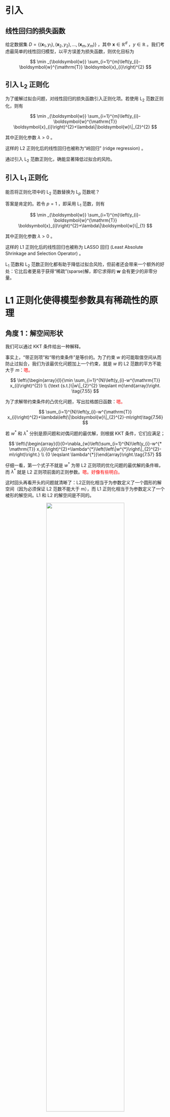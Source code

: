 
# 引入

## 线性回归的损失函数

给定数据集 $D=\left\{\left(\boldsymbol{x}_{1}, y_{1}\right),\left(\boldsymbol{x}_{2}, y_{2}\right), \ldots,\left(\boldsymbol{x}_{m}, y_{m}\right)\right\}$ ，其中 $\boldsymbol{x} \in \mathbb{R}^{d}$ ，$y \in \mathbb{R}$ 。我们考虑最简单的线性回归模型，以平方误差为损失函数，则优化目标为

$$
\min _{\boldsymbol{w}} \sum_{i=1}^{m}\left(y_{i}-\boldsymbol{w}^{\mathrm{T}} \boldsymbol{x}_{i}\right)^{2}
$$


## 引入 $\mathrm{L}_{2}$ 正则化

为了缓解过拟合问题，对线性回归的损失函数引入正则化项。若使用 $\mathrm{L}_{2}$ 范数正则化，则有

$$
\min _{\boldsymbol{w}} \sum_{i=1}^{m}\left(y_{i}-\boldsymbol{w}^{\mathrm{T}} \boldsymbol{x}_{i}\right)^{2}+\lambda\|\boldsymbol{w}\|_{2}^{2}
$$


其中正则化参数 $\lambda>0$ 。

这样的 L2 正则化后的线性回归也被称为“岭回归” (ridge regression) 。

通过引入 $\mathrm{L}_{2}$ 范数正则化，确能显著降低过拟合的风险。


## 引入 $\mathrm{L}_{1}$ 正则化

能否将正则化项中的 $\mathrm{L}_{2}$ 范数替换为 $\mathrm{L}_{p}$ 范数呢？

答案是肯定的。若令 $p=1$ ，即采用 $\mathrm{L}_{1}$ 范数，则有

$$
\min _{\boldsymbol{w}} \sum_{i=1}^{m}\left(y_{i}-\boldsymbol{w}^{\mathrm{T}} \boldsymbol{x}_{i}\right)^{2}+\lambda\|\boldsymbol{w}\|_{1}
$$

其中正则化参数  $\lambda>0$ 。


这样的 L1 正则化后的线性回归也被称为 LASSO 回归 (Least Absolute Shrinkage and Selection Operator) 。



$\mathrm{L}_{1}$ 范数和 $\mathrm{L}_{2}$ 范数正则化都有助于降低过拟合风险，但前者还会带来一个额外的好处：它比后者更易于获得“稀疏”(sparse)解，即它求得的 $\boldsymbol{w}$ 会有更少的非零分量。



# L1 正则化使得模型参数具有稀疏性的原理

## 角度 1：解空间形状

我们可以通过 KKT 条件给出一种解释。


事实上，“带正则项”和“带约束条件”是等价的。为了约束 $w$ 的可能取值空间从而防止过拟合，我们为该最优化问题加上一个约束，就是 $w$ 的 L2 范数的平方不能大于 $m$：<span style="color:red;">嗯。</span>


$$
\left\{\begin{array}{l}{\min \sum_{i=1}^{N}\left(y_{i}-w^{\mathrm{T}} x_{i}\right)^{2}} \\ {\text {s.t.}\|w\|_{2}^{2} \leqslant m}\end{array}\right. \tag{7.55}
$$


为了求解带约束条件的凸优化问题，写出拉格朗日函数：<span style="color:red;">嗯。</span>

$$
\sum_{i=1}^{N}\left(y_{i}-w^{\mathrm{T}} x_{i}\right)^{2}+\lambda\left(\|\boldsymbol{w}\|_{2}^{2}-m\right)\tag{7.56}
$$

若 $w^{*}$ 和 $\lambda^{*}$ 分别是原问题和对偶问题的最优解，则根据 KKT 条件，它们应满足；


$$
\left\{\begin{array}{l}{0=\nabla_{w}\left(\sum_{i=1}^{N}\left(y_{i}-w^{* \mathrm{T}} x_{i}\right)^{2}+\lambda^{*}\left(\left\|w^{*}\right\|_{2}^{2}-m\right)\right.} \\ {0 \leqslant \lambda^{*}}\end{array}\right.\tag{7.57}
$$

仔细一看，第一个式子不就是 $w^{*}$ 为带 L2 正则项的优化问题的最优解的条件嘛，而 $\lambda^{*}$ 就是 L2 正则项前面的正则参数。<span style="color:red;">嗯。好像有些明白。</span>

这时回头再看开头的问题就清晰了：L2正则化相当于为参数定义了一个圆形的解空间（因为必须保证 L2 范数不能大于 m），而 L1 正则化相当于为参数定义了一个棱形的解空间。L1 和 L2 的解空间是不同的。


<p align="center">
    <img width="70%" height="70%" src="http://images.iterate.site/blog/image/180629/943jCmBh5K.png?imageslim">
</p>


<p align="center">
    <img width="70%" height="70%" src="http://images.iterate.site/blog/image/20190413/xSb9wKReRwmR.png?imageslim">
</p>




在二维的情况下，黄色的部分是 L2 和 L1 正则项约束后的解空间，绿色的等高线是凸优化问题中目标函数的等高线，如图所示。

由图可知，L2正则项约束后的解空间是圆形，而 L1 正则项约束的解空间是多边形。显然，多边形的解空间更容易在尖角处与等高线碰撞出稀疏解。<span style="color:red;">为什么呢？</span>

采用 $\mathrm{L}_{1}$ 范数时平方误差项等值线与正则化项等值线的交点常出现在坐标轴上，即 $w_1$ 或 $w_2$ 为 0，<span style="color:red;">为什么呢？</span>而在采用 $\mathrm{L}_{2}$ 范数时，两者的交点常出现在某个象限中，即 $w_1$ 或 $w_2$ 均非 0；

换言之，采用范数 $\mathrm{L}_{1}$ 比 $\mathrm{L}_{2}$ 范数更易于得到稀疏解。

如果原问题目标函数的最优解不是恰好落在解空间内，那么约束条件下的最优解一定是在解空间的边界上，而 L1“棱角分明”的解空间显然更容易与目标函数等高线在角点碰撞，从而产生稀疏解。<span style="color:red;">原问题目标函数的最优解不是恰好落在解空间内，那么约束条件下的最优解一定是在解空间边界上。没有很懂。</span>

## 角度 2：函数叠加

第二个角度试图用更直观的图示来解释 L1 产生稀疏性这一现象。

仅考虑一维的情况，多维情况是类似的，如图下图所示。假设棕线是原始目标函数 $L(w)$ 的曲线图，显然最小值点在蓝点处，且对应的 $w^{\star}$ 值非 0。

<p align="center">
    <img width="70%" height="70%" src="http://images.iterate.site/blog/image/20190413/FsAL4pqvbiv4.png?imageslim">
</p>

- 首先，考虑加上 L2 正则化项，目标函数变成 $L(w)+C w^{2}$ ，其函数曲线为黄色。此时，最小值点在黄点处，对应的 $w^{\star}$ 的绝对值减小了，但仍然非 0。
- 然后，考虑加上 L1 正则化项，目标函数变成 $L(w)+C|w|$ ，其函数曲线为绿色。此时，最小值点在红点处，对应的 $w$ 是 0，产生了稀疏性。<span style="color:red;">为什么这个就产生了稀疏性？</span>

产生上述现象的原因也很直观：

- 加入 L1 正则项后，对带正则项的目标函数求导，正则项部分产生的导数在原点左边部分是 $−C$，在原点右边部分是 $C$，因此，只要原目标函数的导数绝对值小于 $C$，那么带正则项的目标函数在原点左边部分始终是递减的，在原点右边部分始终是递增的，最小值点自然在原点处。

- 相反，L2 正则项在原点处的导数是 0，只要原目标函数在原点处的导数不为 0，那么最小值点就不会在原点，所以 L2 只有减小 $w$ 绝对值的作用，对解空间的稀疏性没有贡献。<span style="color:red;">嗯。</span>

在一些在线梯度下降算法中，往往会采用截断梯度法来产生稀疏性，这同 L1 正则项产生稀疏性的原理是类似的。<span style="color:red;">什么意思？截断梯度法是什么方法？怎么使用？什么时候使用？为什么要使用？有类似的场景吗？</span>


## 角度 3：贝叶斯先验

从贝叶斯的角度来理解 L1 正则化和 L2 正则化，简单的解释是：

- L1正则化相当于对模型参数 $w$ 引入了拉普拉斯先验，
- L2正则化相当于引入了高斯先验
- 拉普拉斯先验使参数为 $0$ 的可能性更大。

<span style="color:red;">什么是拉普拉斯先验和高斯先验？</span>

高斯分布曲线图：

<p align="center">
    <img width="70%" height="70%" src="http://images.iterate.site/blog/image/20190413/51BFsCjfJORQ.png?imageslim">
</p>

由图可见，高斯分布在极值点（0点）处是平滑的，也就是高斯先验分布认为 $w$ 在极值点附近取不同值的可能性是接近的。这就是 L2 正则化只会让 $w$ 更接近 0 点，但不会等于 0 的原因。<span style="color:red;">多理解下。</span>

拉普拉斯分布曲线图：

<p align="center">
    <img width="70%" height="70%" src="http://images.iterate.site/blog/image/20190413/WPsOPJULiBK0.png?imageslim">
</p>

由图可见，拉普拉斯分布在极值点（0点）处是一个尖峰，所以拉普拉斯先验分布中参数 $w$ 取值为 $0$ 的可能性要更高。

在此我们不再给出 L1 和 L2 正则化分别对应拉普拉斯先验分布和高斯先验分布的详细证明。<span style="color:red;">还是要补充下的。感觉没有特别清楚。每一点都要弄明白。</span>


# $\mathrm{L}_{1}$ 正则化得到稀疏解的意义

注意到 $\boldsymbol{w}$ 取得稀疏解意味着初始的 $d$ 个特征中仅有对应着 $\boldsymbol{w}$ 的非零分量的特征才会出现在最终模型中，于是，求解 $\mathrm{L}_{1}$ 范数正则化的结果是得到了仅采用一部分初始特征的模型；

换言之，**基于 $\mathrm{L}_{1}$ 正则化的学习方法就是一种嵌入式特征选择方法，其特征选择过程与学习器训练过程融为一体，同时完成。**<span style="color:red;">厉害</span>


# 可以补充进来的

- 近端梯度下降
- L-Lipschitz 条件

# 求解 $\mathrm{L}_{1}$ 正则化后的解


$\mathrm{L}_{1}$ 正则化问题的求解可使用近端梯度下降(Proximal Gradient Descent, 简称 **PGD**)。

具体来说，令 $\nabla$ 表示微分算子，对优化目标

$$
\min _{\boldsymbol{x}} f(\boldsymbol{x})+\lambda\|\boldsymbol{x}\|_{1}
$$

若 $f(\boldsymbol{x})$ 可导，且 $\nabla f$ 满足 L-Lipschitz 条件，即存在常数 $L>0$ 使得

$$
\left\|\nabla f\left(\boldsymbol{x}^{\prime}\right)-\nabla f(\boldsymbol{x})\right\|_{2}^{2} \leqslant L\left\|\boldsymbol{x}^{\prime}-\boldsymbol{x}\right\|_{2}^{2} \quad\left(\forall \boldsymbol{x}, \boldsymbol{x}^{\prime}\right)\tag{11.9}
$$

> $$\left \| \nabla f(\boldsymbol x{}')-\nabla  f(\boldsymbol x) \right \|_{2}^{2} \leqslant L\left \| \boldsymbol x{}'-\boldsymbol x \right \|_{2}^{2} 　(\forall \boldsymbol x,\boldsymbol x{}'),$$
> [解析]：*L-Lipschitz* 条件定义为：对于函数 $f(\boldsymbol x)$，若其任意定义域中的 **x1**,**x2**，都存在 L>0，使得 $|f(\boldsymbol x1)-f(\boldsymbol x2)|≤L|\boldsymbol x1-\boldsymbol x2|$。通俗理解就是，对于函数上的每一对点，都存在一个实数 L，使得它们连线斜率的绝对值不大于这个 L，其中最小的 L 称为*Lipschitz*常数。
> 　　　将公式变形可以更好的理解：$$\frac{\left \| \nabla f(\boldsymbol x{}')-\nabla f(\boldsymbol x) \right \|_{2}^{2}}{\left \| \boldsymbol x{}'-\boldsymbol x \right \|_{2}^{2}}\leqslant L 　(\forall \boldsymbol x,\boldsymbol x{}'),$$
> 　　　进一步，如果 $\boldsymbol x{}'\to  \boldsymbol x$，即 $$\lim_{\boldsymbol x{}'\to \boldsymbol x}\frac{\left \| \nabla f(\boldsymbol x{}')-\nabla f(\boldsymbol x)\right \|_{2}^{2}}{\left \| \boldsymbol x{}'-\boldsymbol x \right \|_{2}^{2}}$$
> 　　　“ *Lipschitz* 连续”很常见，知乎有一个问答(https://www.zhihu.com/question/51809602) 对*Lipschitz*连续的解释很形象：以陆地为例， 连续就是说这块地上没有特别陡的坡；其中最陡的地方有多陡呢？这就是所谓的*Lipschitz*常数。



则在 $\boldsymbol{x}_{k}$ 附近可将 $f(\boldsymbol{x})$ 通过二阶泰勒展式近似为

$$
\begin{aligned} \hat{f}(\boldsymbol{x}) & \simeq f\left(\boldsymbol{x}_{k}\right)+\left\langle\nabla f\left(\boldsymbol{x}_{k}\right), \boldsymbol{x}-\boldsymbol{x}_{k}\right\rangle+\frac{L}{2}\left\|\boldsymbol{x}-\boldsymbol{x}_{k}\right\|^{2} \\ &=\frac{L}{2}\left\|\boldsymbol{x}-\left(\boldsymbol{x}_{k}-\frac{1}{L} \nabla f\left(\boldsymbol{x}_{k}\right)\right)\right\|_{2}^{2}+\mathrm{const} \end{aligned}\tag{11.10}
$$



> $$
> \hat{f}(x) \simeq f(x_{k})+\langle \nabla f(x_{k}),x-x_{k} \rangle + \frac{L}{2}\left \| x-x_{k} \right\|^{2}
> $$
>
> [推导]：
> $$
> \begin{aligned}
> \hat{f}(x) &\simeq f(x_{k})+\langle \nabla f(x_{k}),x-x_{k} \rangle + \frac{L}{2}\left \| x-x_{k} \right\|^{2} \\
> &= f(x_{k})+\langle \nabla f(x_{k}),x-x_{k} \rangle + \langle\frac{L}{2}(x-x_{k}),x-x_{k}\rangle \\
> &= f(x_{k})+\langle \nabla f(x_{k})+\frac{L}{2}(x-x_{k}),x-x_{k} \rangle \\
> &= f(x_{k})+\frac{L}{2}\langle\frac{2}{L}\nabla f(x_{k})+(x-x_{k}),x-x_{k} \rangle \\
> &= f(x_{k})+\frac{L}{2}\langle x-x_{k}+\frac{1}{L}\nabla f(x_{k})+\frac{1}{L}\nabla f(x_{k}),x-x_{k}+\frac{1}{L}\nabla f(x_{k})-\frac{1}{L}\nabla f(x_{k}) \rangle \\
> &= f(x_{k})+\frac{L}{2}\left\| x-x_{k}+\frac{1}{L}\nabla f(x_{k}) \right\|_{2}^{2} -\frac{1}{2L}\left\|\nabla f(x_{k})\right\|_{2}^{2} \\
> &= \frac{L}{2}\left\| x-(x_{k}-\frac{1}{L}\nabla f(x_{k})) \right\|_{2}^{2} + const \qquad (因为 f(x_{k})和\nabla f(x_{k})是常数)
> \end{aligned}
> $$


其中 const 是与 $\boldsymbol{x}$ 无关的常数，$\langle\cdot, \cdot\rangle$ 表示内积。显然，式(11.10)的最小值在如下 $\boldsymbol{x}_{k+1}$ 获得：

$$
\boldsymbol{x}_{k+1}=\boldsymbol{x}_{k}-\frac{1}{L} \nabla f\left(\boldsymbol{x}_{k}\right)\tag{11.11}
$$

于是，若通过梯度下降法对 $f(\boldsymbol{x})$ 进行最小化，则每一步梯度下降迭代实际 上等价于最小化二次函数 $\hat{f}(\boldsymbol{x})$ 。将这个思想推广到式(11.8)，则能类似地得到 其每一步迭代应为

$$
\boldsymbol{x}_{k+1}=\underset{\boldsymbol{x}}{\arg \min } \frac{L}{2}\left\|\boldsymbol{x}-\left(\boldsymbol{x}_{k}-\frac{1}{L} \nabla f\left(\boldsymbol{x}_{k}\right)\right)\right\|_{2}^{2}+\lambda\|\boldsymbol{x}\|_{1}\tag{11.12}
$$

即在每一步对 $f(\boldsymbol{x})$ 进行梯度下降迭代的同时考虑 $\mathrm{L}_{1}$ 范数最小化。

对于式(11.12)，可先计算 $\boldsymbol{z}=\boldsymbol{x}_{k}-\frac{1}{L} \nabla f\left(\boldsymbol{x}_{k}\right)$ ，然后求解

$$
\boldsymbol{x}_{k+1}=\underset{\boldsymbol{x}}{\arg \min } \frac{L}{2}\|\boldsymbol{x}-\boldsymbol{z}\|_{2}^{2}+\lambda\|\boldsymbol{x}\|_{1}\tag{11.13}
$$



> $$\boldsymbol x_{\boldsymbol k+\boldsymbol 1}=\underset{\boldsymbol x}{argmin}\frac{L}{2}\left \| \boldsymbol x -\boldsymbol z\right \|_{2}^{2}+\lambda \left \| \boldsymbol x \right \|_{1}$$
> [推导]：假设目标函数为 $g(\boldsymbol x)$，则
> $$
> \begin{aligned}
> g(\boldsymbol x)
> & =\frac{L}{2}\left \|\boldsymbol  x \boldsymbol -\boldsymbol z\right \|_{2}^{2}+\lambda \left \| \boldsymbol x \right \|_{1}\\
> & =\frac{L}{2}\sum_{i=1}^{d}\left \| x^{i} -z^{i}\right \|_{2}^{2}+\lambda \sum_{i=1}^{d}\left \| x^{i} \right \|_{1} \\
> & =\sum_{i=1}^{d}(\frac{L}{2}(x^{i}-z^{i})^{2}+\lambda \left | x^{i}\right |)&
> \end{aligned}
> $$
> 由上式可见， $g(\boldsymbol x)$ 可以拆成 d个独立的函 数，求解式(11.13)可以分别求解 d 个独立的目标函数。
> 针对目标函数 $g(x^{i})=\frac{L}{2}(x^{i}-z^{i})^{2}+\lambda \left | x^{i}\right |$，通过求导求解极值：
> $$\frac{dg(x^{i})}{dx^{i}}=L(x^{i}-z^{i})+\lambda sgn(x^{i})$$
> 其中 $$sgn(x^{i})=\left\{\begin{matrix}
> 1, &x^{i}>0\\
>  -1,& x^{i}<0
> \end{matrix}\right.$$
> 令导数为 0，可得：$$x^{i}=z^{i}-\frac{\lambda }{L}sgn(x^{i})$$ 可分为三种情况：
> 1. 当 $z^{i}>\frac{\lambda }{L}$ 时：
>     (1）假设此时的根 $x^{i}<0$，则 $sgn(x^{i})=-1$，所以 $x^{i}=z^{i}+\frac{\lambda }{L}>0$，与假设矛盾。
>     (2）假设此时的根 $x^{i}>0$，则 $sgn(x^{i})=1$，所以 $x^{i}=z^{i}-\frac{\lambda }{L}>0$，成立。
> 2. 当 $z^{i}<-\frac{\lambda }{L}$ 时：
>     (1）假设此时的根 $x^{i}>0$，则 $sgn(x^{i})=1$，所以 $x^{i}=z^{i}-\frac{\lambda }{L}<0$，与假设矛盾。
>     (2）假设此时的根 $x^{i}<0$，则 $sgn(x^{i})=-1$，所以 $x^{i}=z^{i}+\frac{\lambda }{L}<0$，成立。
> 3. 当 $\left |z^{i}  \right |<\frac{\lambda }{L}$ 时：
>     (1）假设此时的根 $x^{i}>0$，则 $sgn(x^{i})=1$，所以 $x^{i}=z^{i}-\frac{\lambda }{L}<0$，与假设矛盾。
>     (2）假设此时的根 $x^{i}<0$，则 $sgn(x^{i})=-1$，所以 $x^{i}=z^{i}+\frac{\lambda }{L}>0$，与假设矛盾，此时 $x^{i}=0$ 为函数的极小值。
> 综上所述可得函数闭式解如下：
> $$x_{k+1}^{i}=\left\{\begin{matrix}
> z^{i}-\frac{\lambda }{L}, &\frac{\lambda }{L}< z^{i}\\
> 0, & \left |z^{i}  \right |\leqslant \frac{\lambda }{L}\\
> z^{i}+\frac{\lambda }{L}, & z^{i}<-\frac{\lambda }{L}
> \end{matrix}\right.$$




令 $x^i$ 表示 $\boldsymbol{x}$ 的第 $i$ 个分量，将式(11.13)按分量展开可看出，其中不存在 $x^ix^j(i\neq j)$ 这样的项，即 $\boldsymbol{x}$ 的各分量互不影响，于是式(11.13)有闭式解

$$
x_{k+1}^{i}=\left\{\begin{array}{ll}{z^{i}-\lambda / L,} & {\lambda / L<z^{i}} \\ {0,} & {\left|z^{i}\right| \leqslant \lambda / L} \\ {z^{i}+\lambda / L,} & {z^{i}<-\lambda / L}\end{array}\right.\tag{11.14}
$$


其中 $x_{k+1}^i$ 与 $z^i$ 分别是 $\boldsymbol{x}_{k+1}$ 与 $\boldsymbol{z}$ 的第 $i$ 个分量。因此，通过 PGD 能使 LASSO 和其他基于 $\mathrm{L}_{1}$ 范数最小化的方法得以快速求解。


